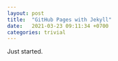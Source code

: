 ```yaml
---
layout: post
title:  "GitHub Pages with Jekyll"
date:   2021-03-23 09:11:34 +0700
categories: trivial
---
```

Just started.
